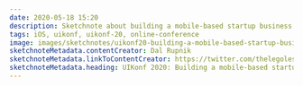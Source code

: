 ```yaml
---
date: 2020-05-18 15:20
description: Sketchnote about building a mobile-based startup business from UIKonf 2020 (online conference)
tags: iOS, uikonf, uikonf-20, online-conference
image: images/sketchnotes/uikonf20-building-a-mobile-based-startup-business-small.jpg
sketchnoteMetadata.contentCreator: Dal Rupnik
sketchnoteMetadata.linkToContentCreator: https://twitter.com/thelegoless
sketchnoteMetadata.heading: UIKonf 2020: Building a mobile-based startup business
---
```

